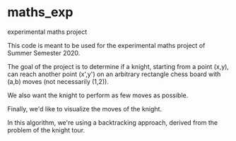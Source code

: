 # maths_exp
experimental maths project

This code is meant to be used for the experimental maths project of Summer Semester 2020.

The goal of the project is to determine if a knight, starting from a point (x,y),  can reach another point (x',y') on an arbitrary rectangle chess board with (a,b) moves (not necessarily (1,2)).

We also want the knight to perform as few moves as possible. 

Finally, we'd like to visualize the moves of the knight.

In this algorithm, we're using a backtracking approach, derived from the problem of the knight tour. 

